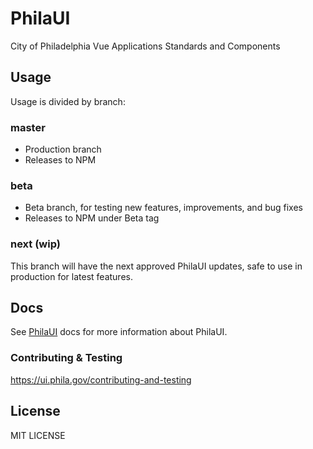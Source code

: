 # PhilaUI
City of Philadelphia Vue Applications Standards and Components

## Usage
Usage is divided by branch:

### master
- Production branch
- Releases to NPM

### beta
- Beta branch, for testing new features, improvements, and bug fixes
- Releases to NPM under Beta tag

### next (wip)
This branch will have the next approved PhilaUI updates, safe to use in production for latest features.

## Docs
See [PhilaUI](https://ui.phila.gov) docs for more information about PhilaUI.

### Contributing & Testing
https://ui.phila.gov/contributing-and-testing

## License
MIT LICENSE
